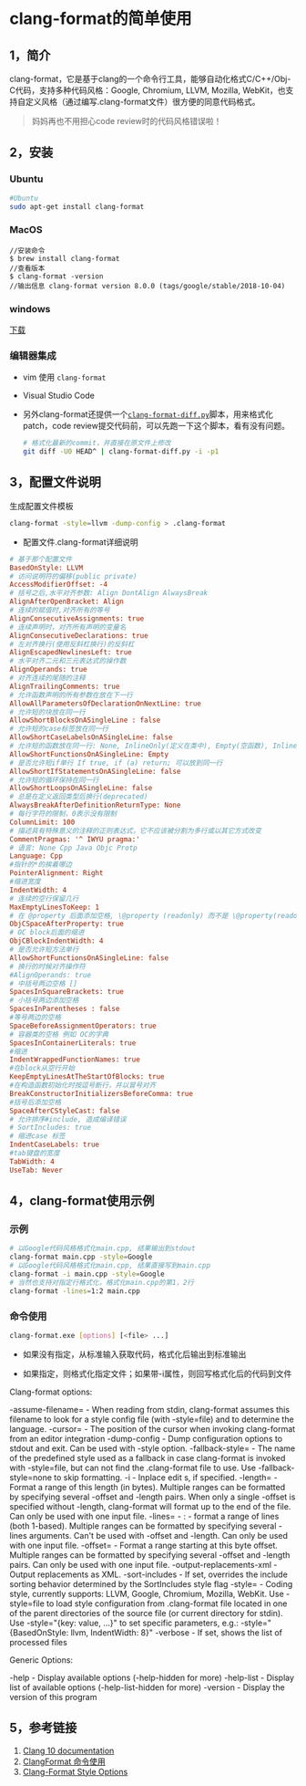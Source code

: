 # clang-format的简单使用

## 1，简介

clang-format，它是基于clang的一个命令行工具，能够自动化格式C/C++/Obj-C代码，支持多种代码风格：Google, Chromium, LLVM, Mozilla, WebKit，也支持自定义风格（通过编写.clang-format文件）很方便的同意代码格式。

>妈妈再也不用担心code review时的代码风格错误啦！

## 2，安装

### Ubuntu

```bash
#Ubuntu
sudo apt-get install clang-format 
```

### MacOS

```
//安装命令
$ brew install clang-format
//查看版本
$ clang-format -version
//输出信息 clang-format version 8.0.0 (tags/google/stable/2018-10-04)

```

### windows

[下载](http://releases.llvm.org/download.html)

### 编辑器集成

- vim 使用 `clang-format`
- Visual Studio Code

- 另外clang-format还提供一个[`clang-format-diff.py`](https://github.com/llvm-mirror/clang/blob/master/tools/clang-format/clang-format-diff.py)脚本，用来格式化patch，code review提交代码前，可以先跑一下这个脚本，看有没有问题。

  ```bash
  # 格式化最新的commit，并直接在原文件上修改
  git diff -U0 HEAD^ | clang-format-diff.py -i -p1
  ```

## 3，配置文件说明

生成配置文件模板

```bash
clang-format -style=llvm -dump-config > .clang-format
```



- 配置文件.clang-format详细说明

```ini
# 基于那个配置文件
BasedOnStyle: LLVM
# 访问说明符的偏移(public private)
AccessModifierOffset: -4
# 括号之后,水平对齐参数: Align DontAlign AlwaysBreak
AlignAfterOpenBracket: Align
# 连续的赋值时,对齐所有的等号
AlignConsecutiveAssignments: true
# 连续声明时，对齐所有声明的变量名
AlignConsecutiveDeclarations: true
# 左对齐换行(使用反斜杠换行)的反斜杠 
AlignEscapedNewlinesLeft: true
# 水平对齐二元和三元表达式的操作数 
AlignOperands: true
# 对齐连续的尾随的注释  
AlignTrailingComments: true
# 允许函数声明的所有参数在放在下一行  
AllowAllParametersOfDeclarationOnNextLine: true
# 允许短的块放在同一行  
AllowShortBlocksOnASingleLine : false
# 允许短的case标签放在同一行
AllowShortCaseLabelsOnASingleLine: false
# 允许短的函数放在同一行: None, InlineOnly(定义在类中), Empty(空函数), Inline(定义在类中，空函数), All 
AllowShortFunctionsOnASingleLine: Empty
# 是否允许短if单行 If true, if (a) return; 可以放到同一行
AllowShortIfStatementsOnASingleLine: false
# 允许短的循环保持在同一行   
AllowShortLoopsOnASingleLine: false 
# 总是在定义返回类型后换行(deprecated)   
AlwaysBreakAfterDefinitionReturnType: None
# 每行字符的限制，0表示没有限制  
ColumnLimit: 100
# 描述具有特殊意义的注释的正则表达式，它不应该被分割为多行或以其它方式改变
CommentPragmas: '^ IWYU pragma:'
# 语言: None Cpp Java Objc Protp
Language: Cpp 
#指针的*的挨着哪边
PointerAlignment: Right
#缩进宽度
IndentWidth: 4
# 连续的空行保留几行
MaxEmptyLinesToKeep: 1
# 在 @property 后面添加空格, \@property (readonly) 而不是 \@property(readonly).
ObjCSpaceAfterProperty: true
# OC block后面的缩进
ObjCBlockIndentWidth: 4
# 是否允许短方法单行
AllowShortFunctionsOnASingleLine: false
# 换行的时候对齐操作符
#AlignOperands: true
# 中括号两边空格 [] 
SpacesInSquareBrackets: true
# 小括号两边添加空格
SpacesInParentheses : false
#等号两边的空格
SpaceBeforeAssignmentOperators: true
# 容器类的空格 例如 OC的字典
SpacesInContainerLiterals: true
#缩进
IndentWrappedFunctionNames: true
#在block从空行开始
KeepEmptyLinesAtTheStartOfBlocks: true
#在构造函数初始化时按逗号断行，并以冒号对齐
BreakConstructorInitializersBeforeComma: true
#括号后添加空格
SpaceAfterCStyleCast: false
# 允许排序#include, 造成编译错误
# SortIncludes: true 
# 缩进case 标签
IndentCaseLabels: true 
#tab键盘的宽度
TabWidth: 4
UseTab: Never
```

## 4，clang-format使用示例



### 示例

```bash
# 以Google代码风格格式化main.cpp, 结果输出到stdout
clang-format main.cpp -style=Google
# 以Google代码风格格式化main.cpp, 结果直接写到main.cpp
clang-format -i main.cpp -style=Google
# 当然也支持对指定行格式化，格式化main.cpp的第1，2行
clang-format -lines=1:2 main.cpp
```

### 命令使用

```bash
clang-format.exe [options] [<file> ...]
```

- 如果没有指定，从标准输入获取代码，格式化后输出到标准输出

- 如果<file>指定，则格式化指定文件；如果带-i属性，则回写格式化后的代码到文件

  

Clang-format options:

  -assume-filename=<string> - When reading from stdin, clang-format assumes this  filename to look for a style config file (with
                              -style=file) and to determine the language.
  -cursor=<uint>            - The position of the cursor when invoking
                              clang-format from an editor integration
  -dump-config              - Dump configuration options to stdout and exit.
                              Can be used with -style option.
  -fallback-style=<string>  - The name of the predefined style used as a
                              fallback in case clang-format is invoked with
                              -style=file, but can not find the .clang-format
                              file to use.
                              Use -fallback-style=none to skip formatting.
  -i                        - Inplace edit <file>s, if specified.
  -length=<uint>            - Format a range of this length (in bytes).
                              Multiple ranges can be formatted by specifying
                              several -offset and -length pairs.
                              When only a single -offset is specified without
                              -length, clang-format will format up to the end
                              of the file.
                              Can only be used with one input file.
  -lines=<string>           - <start line>:<end line> - format a range of
                              lines (both 1-based).
                              Multiple ranges can be formatted by specifying
                              several -lines arguments.
                              Can't be used with -offset and -length.
                              Can only be used with one input file.
  -offset=<uint>            - Format a range starting at this byte offset.
                              Multiple ranges can be formatted by specifying
                              several -offset and -length pairs.
                              Can only be used with one input file.
  -output-replacements-xml  - Output replacements as XML.
  -sort-includes            - If set, overrides the include sorting behavior determined by the SortIncludes style flag
  -style=<string>           - Coding style, currently supports:
                                LLVM, Google, Chromium, Mozilla, WebKit.
                              Use -style=file to load style configuration from
                              .clang-format file located in one of the parent
                              directories of the source file (or current
                              directory for stdin).
                              Use -style="{key: value, ...}" to set specific
                              parameters, e.g.:
                              -style="{BasedOnStyle: llvm, IndentWidth: 8}"
  -verbose                  - If set, shows the list of processed files

Generic Options:

  -help                     - Display available options (-help-hidden for more)
  -help-list                - Display list of available options (-help-list-hidden for more)
  -version                  - Display the version of this program



## 5，参考链接

1. [Clang 10 documentation](https://clang.llvm.org/docs/index.html)
2. [ClangFormat 命令使用](http://clang.llvm.org/docs/ClangFormat.html)
3. [Clang-Format Style Options](http://clang.llvm.org/docs/ClangFormatStyleOptions.html)

